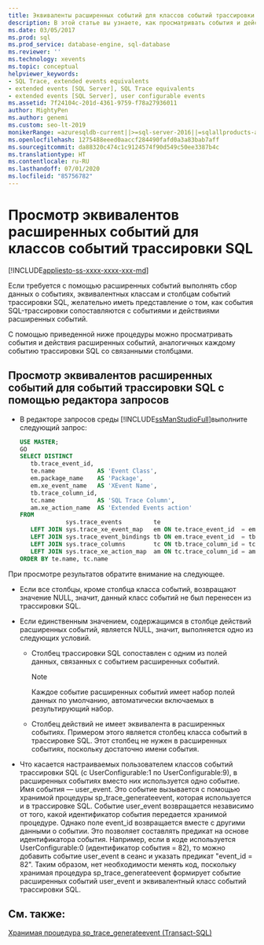```yaml
---
title: Эквиваленты расширенных событий для классов событий трассировки SQL
description: В этой статье вы узнаете, как просматривать события и действия расширенных событий, аналогичных каждому событию трассировки SQL со связанными столбцами.
ms.date: 03/05/2017
ms.prod: sql
ms.prod_service: database-engine, sql-database
ms.reviewer: ''
ms.technology: xevents
ms.topic: conceptual
helpviewer_keywords:
- SQL Trace, extended events equivalents
- extended events [SQL Server], SQL Trace equivalents
- extended events [SQL Server], user configurable events
ms.assetid: 7f24104c-201d-4361-9759-f78a27936011
author: MightyPen
ms.author: genemi
ms.custom: seo-lt-2019
monikerRange: =azuresqldb-current||>=sql-server-2016||=sqlallproducts-allversions||>=sql-server-linux-2017||=azuresqldb-mi-current
ms.openlocfilehash: 1275488eeed0aaccf284490fafd0a3a83bab7aff
ms.sourcegitcommit: da88320c474c1c9124574f90d549c50ee3387b4c
ms.translationtype: HT
ms.contentlocale: ru-RU
ms.lasthandoff: 07/01/2020
ms.locfileid: "85756782"
---
```

# <a name="view-the-extended-events-equivalents-to-sql-trace-event-classes"></a>Просмотр эквивалентов расширенных событий для классов событий трассировки SQL

[!INCLUDE[appliesto-ss-xxxx-xxxx-xxx-md](../../includes/applies-to-version/sql-asdb.md)]

  Если требуется с помощью расширенных событий выполнять сбор данных о событиях, эквивалентных классам и столбцам событий трассировки SQL, желательно иметь представление о том, как события SQL-трассировки сопоставляются с событиями и действиями расширенных событий.  
  
 С помощью приведенной ниже процедуры можно просматривать события и действия расширенных событий, аналогичных каждому событию трассировки SQL со связанными столбцами.  
  
## <a name="to-view-the-extended-events-equivalents-to-sql-trace-events-using-query-editor"></a>Просмотр эквивалентов расширенных событий для событий трассировки SQL с помощью редактора запросов

- В редакторе запросов среды [!INCLUDE[ssManStudioFull](../../includes/ssmanstudiofull-md.md)]выполните следующий запрос:

   ```sql
   USE MASTER;
   GO
   SELECT DISTINCT
      tb.trace_event_id,
      te.name            AS 'Event Class',
      em.package_name    AS 'Package',
      em.xe_event_name   AS 'XEvent Name',
      tb.trace_column_id,
      tc.name            AS 'SQL Trace Column',
      am.xe_action_name  AS 'Extended Events action'
   FROM
                sys.trace_events         te
      LEFT JOIN sys.trace_xe_event_map   em ON te.trace_event_id  = em.trace_event_id
      LEFT JOIN sys.trace_event_bindings tb ON em.trace_event_id  = tb.trace_event_id
      LEFT JOIN sys.trace_columns        tc ON tb.trace_column_id = tc.trace_column_id
      LEFT JOIN sys.trace_xe_action_map  am ON tc.trace_column_id = am.trace_column_id
   ORDER BY te.name, tc.name
   ```

При просмотре результатов обратите внимание на следующее.  

- Если все столбцы, кроме столбца класса событий, возвращают значение NULL, значит, данный класс событий не был перенесен из трассировки SQL.  
  
-   Если единственным значением, содержащимся в столбце действий расширенных событий, является NULL, значит, выполняется одно из следующих условий.  
  
    -   Столбец трассировки SQL сопоставлен с одним из полей данных, связанных с событием расширенных событий.  
  
        > [!NOTE]  
        > Каждое событие расширенных событий имеет набор полей данных по умолчанию, автоматически включаемых в результирующий набор.  
  
    -   Столбец действий не имеет эквивалента в расширенных событиях. Примером этого является столбец класса событий в трассировке SQL. Этот столбец не нужен в расширенных событиях, поскольку достаточно имени события.  
  
-   Что касается настраиваемых пользователем классов событий трассировки SQL (с UserConfigurable:1 по UserConfigurable:9), в расширенных событиях вместо них используется одно событие. Имя события — user_event. Это событие вызывается с помощью хранимой процедуры sp_trace_generateevent, которая используется и в трассировке SQL. Событие user_event возвращается независимо от того, какой идентификатор события передается хранимой процедуре. Однако поле event_id возвращается вместе с другими данными о событии. Это позволяет составлять предикат на основе идентификатора события. Например, если в коде используется UserConfigurable:0 (идентификатор события = 82), то можно добавить событие user_event в сеанс и указать предикат "event_id = 82". Таким образом, нет необходимости менять код, поскольку хранимая процедура sp_trace_generateevent формирует событие расширенных событий user_event и эквивалентный класс событий трассировки SQL.  
  
## <a name="see-also"></a>См. также:  
 [Хранимая процедура sp_trace_generateevent (Transact-SQL)](../../relational-databases/system-stored-procedures/sp-trace-generateevent-transact-sql.md)  
  
  
